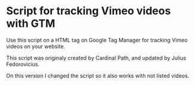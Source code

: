 # Script for tracking Vimeo videos with GTM
Use this script on a HTML tag on Google Tag Manager for tracking Vimeo videos on your website.

This script was originaly created by Cardinal Path, and updated by Julius Fedorovicius.

On this version I changed the script so it also works with not listed videos.

